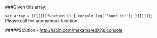 ###Given this array:

`var array = [[[[[[[function () {
  console.log('Found it!');
}]]]]]];`
Please call the anonymous function.

#####Solution - http://jsbin.com/mekama/edit?js,console